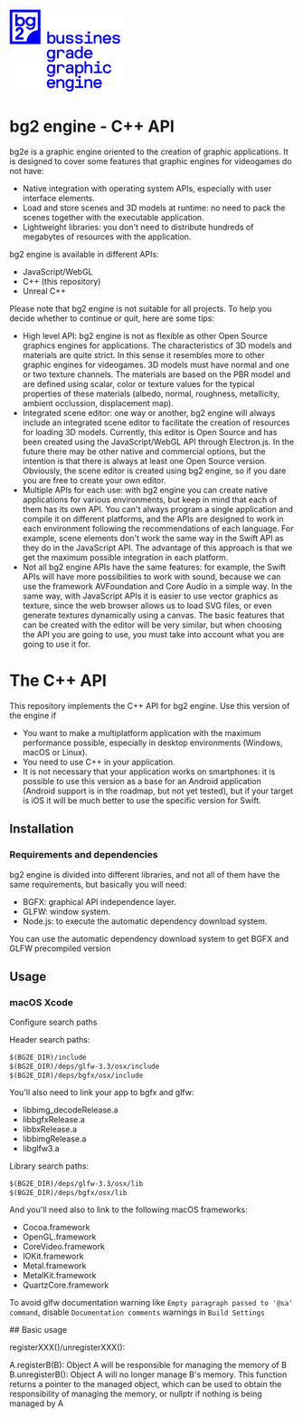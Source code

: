 
![logo](bg2-logo-web.png)

# bg2 engine - C++ API

bg2e is a graphic engine oriented to the creation of graphic applications. It is designed to cover some features that graphic engines for videogames do not have:

- Native integration with operating system APIs, especially with user interface elements.
- Load and store scenes and 3D models at runtime: no need to pack the scenes together with the executable application.
- Lightweight libraries: you don't need to distribute hundreds of megabytes of resources with the application.

bg2 engine is available in different APIs:

- JavaScript/WebGL
- C++ (this repository)
- Unreal C++

Please note that bg2 engine is not suitable for all projects. To help you decide whether to continue or quit, here are some tips:

- High level API: bg2 engine is not as flexible as other Open Source graphics engines for applications. The characteristics of 3D models and materials are quite strict. In this sense it resembles more to other graphic engines for videogames. 3D models must have normal and one or two texture channels. The materials are based on the PBR model and are defined using scalar, color or texture values for the typical properties of these materials (albedo, normal, roughness, metallicity, ambient occlussion, displacement map).
- Integrated scene editor: one way or another, bg2 engine will always include an integrated scene editor to facilitate the creation of resources for loading 3D models. Currently, this editor is Open Source and has been created using the JavaScript/WebGL API through Electron.js. In the future there may be other native and commercial options, but the intention is that there is always at least one Open Source version. Obviously, the scene editor is created using bg2 engine, so if you dare you are free to create your own editor.
- Multiple APIs for each use: with bg2 engine you can create native applications for various environments, but keep in mind that each of them has its own API. You can't always program a single application and compile it on different platforms, and the APIs are designed to work in each environment following the recommendations of each language. For example, scene elements don't work the same way in the Swift API as they do in the JavaScript API. The advantage of this approach is that we get the maximum possible integration in each platform.
- Not all bg2 engine APIs have the same features: for example, the Swift APIs will have more possibilities to work with sound, because we can use the framework AVFoundation and Core Audio in a simple way. In the same way, with JavaScript APIs it is easier to use vector graphics as texture, since the web browser allows us to load SVG files, or even generate textures dynamically using a canvas. The basic features that can be created with the editor will be very similar, but when choosing the API you are going to use, you must take into account what you are going to use it for.

# The C++ API

This repository implements the C++ API for bg2 engine. Use this version of the engine if

- You want to make a multiplatform application with the maximum performance possible, especially in desktop environments (Windows, macOS or Linux).
- You need to use C++ in your application.
- It is not necessary that your application works on smartphones: it is possible to use this version as a base for an Android application (Android support is in the roadmap, but not yet tested), but if your target is iOS it will be much better to use the specific version for Swift.

## Installation

### Requirements and dependencies

bg2 engine is divided into different libraries, and not all of them have the same requirements, but basically you will need:

- BGFX: graphical API independence layer.
- GLFW: window system.
- Node.js: to execute the automatic dependency download system.

You can use the automatic dependency download system to get BGFX and GLFW precompiled version



## Usage

### macOS Xcode

Configure search paths

Header search paths:

```
$(BG2E_DIR)/include
$(BG2E_DIR)/deps/glfw-3.3/osx/include
$(BG2E_DIR)/deps/bgfx/osx/include
```

You'll also need to link your app to bgfx and glfw: 

- libbimg_decodeRelease.a
- libbgfxRelease.a
- libbxRelease.a
- libbimgRelease.a
- libglfw3.a

Library search paths:

```
$(BG2E_DIR)/deps/glfw-3.3/osx/lib
$(BG2E_DIR)/deps/bgfx/osx/lib
```

And you'll need also to link to the following macOS frameworks:

- Cocoa.framework
- OpenGL.framework
- CoreVideo.framework
- IOKit.framework
- Metal.framework
- MetalKit.framework
- QuartzCore.framework

To avoid glfw documentation warning like `Empty paragraph passed to '@sa' command`, disable `Documentation comments` warnings in `Build Settings`


## Basic usage

registerXXX()/unregisterXXX():

A.registerB(B): Object A will be responsible for managing the memory of B
B.unregisterB(): Object A will no longer manage B's memory. This function returns a pointer to the managed object, which can be used to obtain the responsibility of managing the memory, or nullptr if nothing is being managed by A

